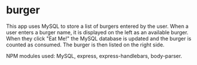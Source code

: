 # burger

This app uses MySQL to store a list of burgers entered by the user. When a user enters a burger name, it is displayed on the left as an available burger. When they click "Eat Me!" the MySQL database is updated and the burger is counted as consumed. The burger is then listed on the right side.

NPM modules used: MySQL, express, express-handlebars, body-parser.
